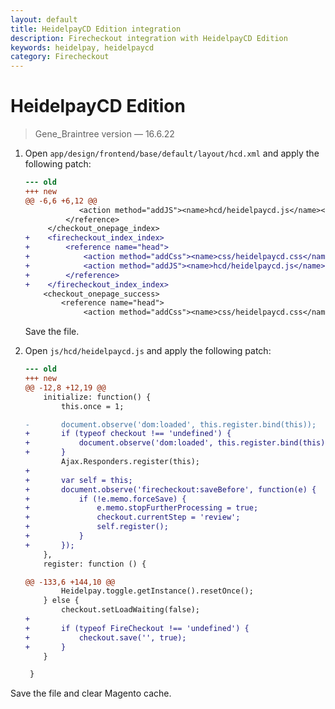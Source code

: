 ```yaml
---
layout: default
title: HeidelpayCD Edition integration
description: Firecheckout integration with HeidelpayCD Edition
keywords: heidelpay, heidelpaycd
category: Firecheckout
---
```


# HeidelpayCD Edition

> Gene_Braintree version — 16.6.22

 1. Open `app/design/frontend/base/default/layout/hcd.xml` and apply the
    following patch:

    ```diff
    --- old
    +++ new
    @@ -6,6 +6,12 @@
                <action method="addJS"><name>hcd/heidelpaycd.js</name></action>
             </reference>
         </checkout_onepage_index>
    +    <firecheckout_index_index>
    +        <reference name="head">
    +            <action method="addCss"><name>css/heidelpaycd.css</name></action>
    +            <action method="addJS"><name>hcd/heidelpaycd.js</name></action>
    +        </reference>
    +    </firecheckout_index_index>
        <checkout_onepage_success>
            <reference name="head">
                 <action method="addCss"><name>css/heidelpaycd.css</name></action>

    ```

    Save the file.

 2. Open `js/hcd/heidelpaycd.js` and apply the following patch:

    ```diff
    --- old
    +++ new
    @@ -12,8 +12,19 @@
        initialize: function() {
            this.once = 1;

    -       document.observe('dom:loaded', this.register.bind(this));
    +       if (typeof checkout !== 'undefined') {
    +           document.observe('dom:loaded', this.register.bind(this));
    +       }
            Ajax.Responders.register(this);
    +
    +       var self = this;
    +       document.observe('firecheckout:saveBefore', function(e) {
    +           if (!e.memo.forceSave) {
    +               e.memo.stopFurtherProcessing = true;
    +               checkout.currentStep = 'review';
    +               self.register();
    +           }
    +       });
        },
        register: function () {

    @@ -133,6 +144,10 @@
            Heidelpay.toggle.getInstance().resetOnce();
        } else {
            checkout.setLoadWaiting(false);
    +
    +       if (typeof FireCheckout !== 'undefined') {
    +           checkout.save('', true);
    +       }
        }

     }

    ```

Save the file and clear Magento cache.
